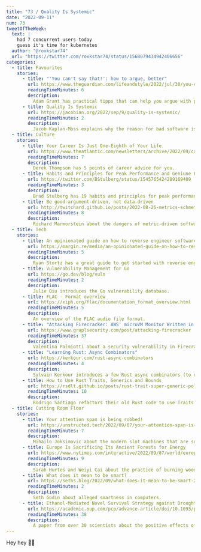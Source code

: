 ```yaml
---
title: "73 / Quality Is Systemic"
date: "2022-09-11"
num: 73
tweetOfTheWeek:
  text: |
    had 7 concurrent users today
    guess it's time for kubernetes
  author: "@roxkstar74"
  url: "https://twitter.com/roxkstar74/status/1568079434942406656"
categories:
  - title: Favourites
    stories:
      - title: "'You can't say that!': how to argue, better"
        url: https://www.theguardian.com/lifeandstyle/2022/jul/30/you-cant-say-that-how-to-argue-better
        readingTimeMinutes: 6
        description:
          Adam Grant has practical tipps that can help you argue with people in a more constructive way and see your own biases.
      - title: Quality Is Systemic
        url: https://jacobian.org/2022/sep/9/quality-is-systemic/
        readingTimeMinutes: 2
        description:
          Jacob Kaplan-Moss explains why the reason for bad software is systemic in most cases.
  - title: Culture
    stories:
      - title: Your Career Is Just One-Eighth of Your Life
        url: https://www.theatlantic.com/newsletters/archive/2022/09/career-ambition-advice-data/671374/
        readingTimeMinutes: 7
        description:
          Derek Thompson has 5 points of career advice for you.
      - title: Habits and Principles for Peak Performance and Geniune Excellence
        url: https://twitter.com/BStulberg/status/1545765424289169409
        readingTimeMinutes: 3
        description:
          Brad Stulberg has 19 habits and principles for peak performance and genuine excellence.
      - title: Be good-argument-driven, not data-driven
        url: http://twitchard.github.io/posts/2022-08-26-metrics-schmetrics.html
        readingTimeMinutes: 8
        description:
          Richard Marmorstein about the dangers of metric-driven software development.
  - title: Tech
    stories:
      - title: An opinionated guide on how to reverse engineer software, part 1
        url: https://margin.re/media/an-opinionated-guide-on-how-to-reverse-engineer-software-part-1.aspx
        readingTimeMinutes: 5
        description:
          Ryan Stortz has a great guide to get started with reverse engineering.
      - title: Vulnerability Management for Go
        url: https://go.dev/blog/vuln
        readingTimeMinutes: 2
        description:
          Julie Qiu introduces the Go vulnerability database.
      - title: FLAC - Format overview
        url: https://xiph.org/flac/documentation_format_overview.html
        readingTimeMinutes: 5
        description:
          An overview of the FLAC audio file format.
      - title: "Attacking Firecracker: AWS' microVM Monitor Written in Rust"
        url: https://www.graplsecurity.com/post/attacking-firecracker
        readingTimeMinutes: 37
        description:
          Valentina Palmiotti about a security vulnerability in Firecracker and how they exploited it. _Thanks, Mikkel!_
      - title: "Learning Rust: Async Combinators"
        url: https://kerkour.com/rust-async-combinators
        readingTimeMinutes: 4
        description:
          Sylvain Kerkour introduces a few Rust async combinators (to deal with a stream of values).
      - title: How to Use Rust Traits, Generics and Bounds
        url: https://rsdlt.github.io/posts/rust-trait-super-generic-polymorphism-subtrait-supertrait-bounds/
        readingTimeMinutes: 10
        description:
          Rodrigo Santiago refactors their old Rust code to use Traits & Generics and shows the difference it makes.
  - title: Cutting Room Floor
    stories:
      - title: Your attention span is being robbed!
        url: https://unstructed.tech/2022/09/07/your-attention-span-is-being-robbed/
        readingTimeMinutes: 7
        description:
          Mihailo Joksimovic about the modern slot machines that are social media and ways to break out.
      - title: Europe Is Sacrificing Its Ancient Forests for Energy
        url: https://www.nytimes.com/interactive/2022/09/07/world/europe/eu-logging-wood-pellets.html
        readingTimeMinutes: 9
        description:
          Sarah Hurtes and Weiyi Cai about the practice of burning wood as "renewable energy" and why it has to stop. _Thanks, Mum!_
      - title: What does it mean to be smart?
        url: https://seths.blog/2022/09/what-does-it-mean-to-be-smart-2/
        readingTimeMinutes: 2
        description:
          Seth Godin about alleged smartness in computers.
      - title: Ethanol-Mediated Novel Survival Strategy against Drought Stress in Plants
        url: https://academic.oup.com/pcp/advance-article/doi/10.1093/pcp/pcac114/6674685
        readingTimeMinutes: 38
        description:
          A paper from over 30 scientists about the positive effects of ethanol for plants that don't get enough water. _Thanks, Mum!_
---
```


Hey hey ✌🏻

